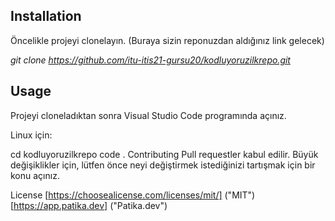 ## Installation ##
Öncelikle projeyi clonelayın. (Buraya sizin reponuzdan aldığınız link gelecek)

*git clone https://github.com/itu-itis21-gursu20/kodluyoruzilkrepo.git*
## Usage ##
Projeyi cloneladıktan sonra Visual Studio Code programında açınız.

Linux için:

cd kodluyoruzilkrepo
code .
Contributing
Pull requestler kabul edilir. Büyük değişiklikler için, lütfen önce neyi değiştirmek istediğinizi tartışmak için bir konu açınız.

License 
[https://choosealicense.com/licenses/mit/] ("MIT")
[https://app.patika.dev] ("Patika.dev")